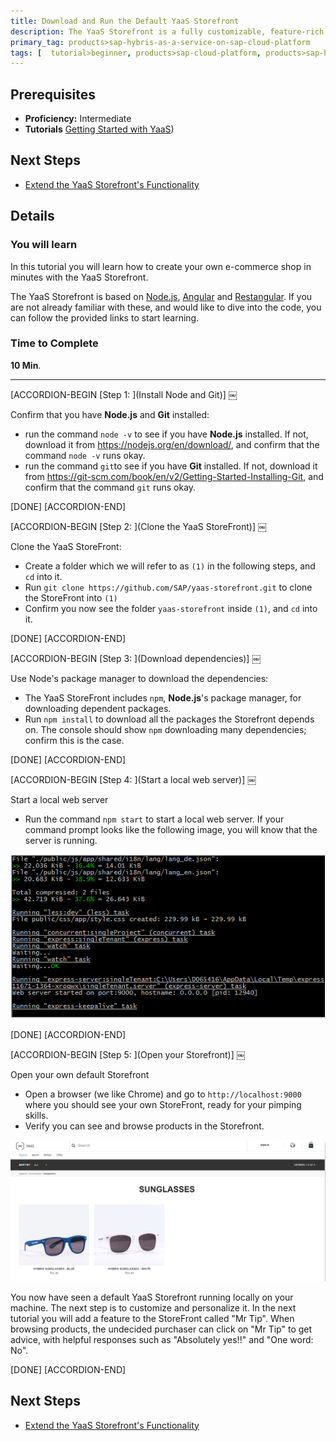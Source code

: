 ```yaml
---
title: Download and Run the Default YaaS Storefront
description: The YaaS Storefront is a fully customizable, feature-rich, default shopping web site, from which you can create your very own online shop.  YaaS looks after all the tricky details: security, authorization, payment and cart workflows, etc., so that you can focus on more interesting topics, like personalization and overall coolness of your online shop.  In this tutorial, you will download, run and explore the default YaaS Storefront.
primary_tag: products>sap-hybris-as-a-service-on-sap-cloud-platform
tags: [  tutorial>beginner, products>sap-cloud-platform, products>sap-hybris-as-a-service-on-sap-cloud-platform ]
---
```

## Prerequisites  
- **Proficiency:** Intermediate
- **Tutorials** [Getting Started with YaaS](http://www.sap.com/developer/tutorials/yaas-getting-started.html))

## Next Steps
- [Extend the YaaS Storefront's Functionality](http://www.sap.com/developer/tutorials/yaas-extend-storefront-functionality-webservice.html)

## Details
### You will learn  
In this tutorial you will learn how to create your own e-commerce shop in minutes with the YaaS Storefront.

The YaaS Storefront is based on [Node.js](https://www.youtube.com/watch?v=pU9Q6oiQNd0),  [Angular](https://docs.angularjs.org/guide/directive) and [Restangular](https://github.com/mgonto/restangular#starter-guide). If you are not already familiar with these, and would like to dive into the code, you can follow the provided links to start learning.

### Time to Complete
**10 Min**.

---


[ACCORDION-BEGIN [Step 1: ](Install Node and Git)] ￼

Confirm that you have **Node.js** and **Git** installed:

- run the command `node -v` to see if you have **Node.js** installed.  If not, download it from <https://nodejs.org/en/download/>, and confirm that the command `node -v` runs okay.
- run the command `git`to see if you have **Git** installed.  If not, download it from <https://git-scm.com/book/en/v2/Getting-Started-Installing-Git>, and confirm that the command `git` runs okay.

[DONE]
[ACCORDION-END]

[ACCORDION-BEGIN [Step 2: ](Clone the YaaS StoreFront)] ￼

Clone the YaaS StoreFront:

- Create a folder which we will refer to as `(1)` in the following steps, and `cd` into it.
- Run `git clone https://github.com/SAP/yaas-storefront.git` to clone the StoreFront into `(1)`
- Confirm you now see the folder `yaas-storefront`	inside `(1)`, and `cd` into it.

[DONE]
[ACCORDION-END]

[ACCORDION-BEGIN [Step 3: ](Download dependencies)] ￼

Use Node's package manager to download the dependencies:

- The YaaS StoreFront includes `npm`, **Node.js**'s package manager, for downloading dependent packages.
- Run `npm install` to download all the packages the Storefront depends on.  The console should show `npm` downloading many dependencies; confirm this is the case.

[DONE]
[ACCORDION-END]

[ACCORDION-BEGIN [Step 4: ](Start a local web server)] ￼

Start a local web server

- Run the command `npm start` to start a local web server.  If your command prompt looks like the following image, you will know that the server is running.

![Server Running](local-web-server-running.PNG)

[DONE]
[ACCORDION-END]

[ACCORDION-BEGIN [Step 5: ](Open your Storefront)] ￼

Open your own default Storefront

- Open a browser (we like Chrome) and go to `http://localhost:9000` where you should see your own StoreFront, ready for your pimping skills.
- Verify you can see and browse products in the Storefront.

![Verify Browse](verify-browse-products.PNG)

You now have seen a default YaaS Storefront running locally on your machine. The next step is to customize and personalize it.  In the next tutorial you will add a feature to the StoreFront called "Mr Tip".  When browsing products, the undecided purchaser can click on "Mr Tip" to get advice, with helpful responses such as "Absolutely yes!!" and "One word: No".

[DONE]
[ACCORDION-END]

## Next Steps
- [Extend the YaaS Storefront's Functionality](http://www.sap.com/developer/tutorials/yaas-extend-storefront-functionality-webservice.html)
